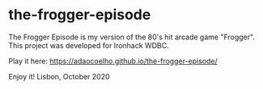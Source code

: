 # the-frogger-episode

The Frogger Episode is my version of the 80's hit arcade game "Frogger". This project was developed for Ironhack WDBC. 

Play it here: https://adaocoelho.github.io/the-frogger-episode/

Enjoy it! 
Lisbon, October 2020
